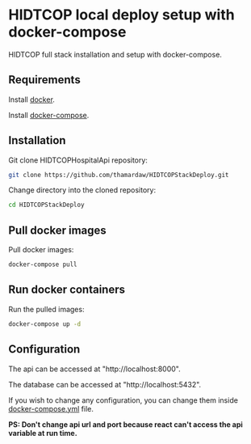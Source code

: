 # HIDTCOP local deploy setup with docker-compose

HIDTCOP full stack installation and setup with docker-compose.

## Requirements

Install [docker](https://docs.docker.com/get-docker/).

Install [docker-compose](https://docs.docker.com/compose/install/).

## Installation

Git clone HIDTCOPHospitalApi repository:

```bash
git clone https://github.com/thamardaw/HIDTCOPStackDeploy.git
```

Change directory into the cloned repository:

```bash
cd HIDTCOPStackDeploy
```

## Pull docker images

Pull docker images:

```bash
docker-compose pull
```

## Run docker containers

Run the pulled images:

```bash
docker-compose up -d
```

## Configuration

The api can be accessed at "http://localhost:8000".

The database can be accessed at "http://localhost:5432".

If you wish to change any configuration, you can change them inside [docker-compose.yml](./docker-compose.yml) file.

**PS: Don't change api url and port because react can't access the api variable at run time.**
